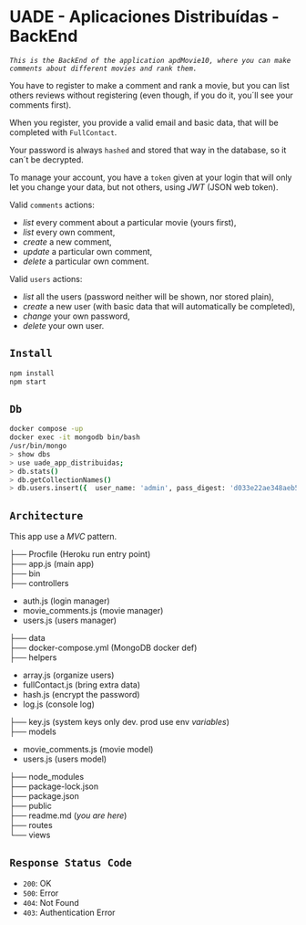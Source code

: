 # UADE - Aplicaciones Distribuídas - BackEnd

*`This is the BackEnd of the application apdMovie10, where you can make comments about different movies and rank them.`*

You have to register to make a comment and rank a movie, but you can list others reviews without registering (even though, if you do it, you´ll see your comments first).

When you register, you provide a valid email and basic data, that will be completed with `FullContact`. 

Your password is always `hashed` and stored that way in the database, so it can´t be decrypted. 

To manage your account, you have a `token` given at your login that will only let you change your data, but not others, using *JWT* (JSON web token). 

Valid `comments` actions: 

- *list* every comment about a particular movie (yours first),
- *list* every own comment,
- *create* a new comment,
- *update* a particular own comment,
- *delete* a particular own comment.

Valid `users` actions: 

- *list* all the users (password neither will be shown, nor stored plain),
- *create* a new user (with basic data that will automatically be completed),
- *change* your own password,
- *delete* your own user.


## `Install`

```sh
npm install
npm start
```

## `Db`

 ```sh
 docker compose -up
 docker exec -it mongodb bin/bash
 /usr/bin/mongo
 > show dbs
 > use uade_app_distribuidas;
 > db.stats()
 > db.getCollectionNames()
 > db.users.insert({  user_name: 'admin', pass_digest: 'd033e22ae348aeb5660fc2140aec35850c4da997', mail: 'admin@app_distrib.com' })
 ```

## `Architecture`

This app use a *MVC* pattern.

├── Procfile (Heroku run entry point)  
├── app.js (main app)  
├── bin  
├── controllers 
- auth.js (login manager) 
- movie_comments.js (movie manager) 
- users.js (users manager)  

├── data  
├── docker-compose.yml (MongoDB docker def)  
├── helpers 
- array.js (organize users) 
- fullContact.js (bring extra data) 
- hash.js (encrypt the password) 
- log.js (console log)

├── key.js (system keys only dev. prod use env *variables*)  
├── models
- movie_comments.js (movie model) 
- users.js (users model)

├── node_modules  
├── package-lock.json  
├── package.json  
├── public  
├── readme.md (*you are here*)  
├── routes  
└── views

## `Response Status Code`

- `200`: OK
- `500`: Error
- `404`: Not Found
- `403`: Authentication Error